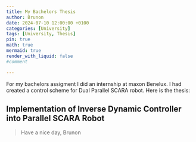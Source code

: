```yaml
---
title: My Bachelors Thesis
author: Brunon
date: 2024-07-10 12:00:00 +0100
categories: [University]
tags: [University, Thesis]
pin: true
math: true
mermaid: true
render_with_liquid: false
#comment

---
```

For my bachelors assigment I did an internship at maxon Benelux. 
I had created a control scheme for Dual Parallel SCARA robot. Here is the thesis:

## Implementation of Inverse Dynamic Controller into Parallel SCARA Robot
<object data="/assets/2024-07-10-Bachelors-thesis/Thesis.pdf" width="792" height="589" type='application/pdf'> </object>


> Have a nice day, Brunon